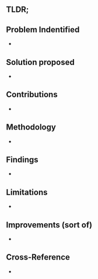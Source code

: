 ## TLDR;

## Problem Indentified
- 

## Solution proposed 
- 

## Contributions
- 

## Methodology
- 

## Findings
- 

## Limitations
- 

## Improvements (sort of)
- 

## Cross-Reference
- 
